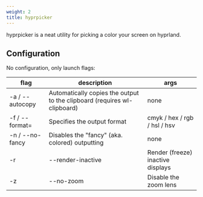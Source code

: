 ```yaml
---
weight: 2
title: hyprpicker
---
```


hyprpicker is a neat utility for picking a color your screen on hyprland.

## Configuration

No configuration, only launch flags:

| flag | description | args |
| --- | --- | --- |
| -a / --autocopy | Automatically copies the output to the clipboard (requires wl-clipboard) | none |
| -f / --format= | Specifies the output format | cmyk / hex / rgb / hsl / hsv |
| -n / --no-fancy | Disables the "fancy" (aka. colored) outputting | none |
| -r | --render-inactive | Render (freeze) inactive displays |
| -z | --no-zoom | Disable the zoom lens |
